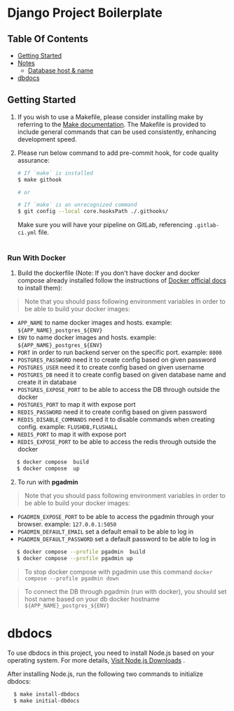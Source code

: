 # Django Project Boilerplate

## Table Of Contents

- [Getting Started](#getting-started)
- [Notes](#notes)
    - [Database host & name](#database-host--name)
- [dbdocs](#dbdocs)

## Getting Started

1. If you wish to use a Makefile, please consider installing make by referring to
   the [Make documentation](https://www.gnu.org/software/make/).
   The Makefile is provided to include general commands that can be used consistently, enhancing development speed.

2. Please run below command to add pre-commit hook, for code quality assurance:
    ```bash
    # If `make` is installed
    $ make githook

    # or

    # If `make` is an unrecognized command
    $ git config --local core.hooksPath ./.githooks/
    ```
   Make sure you will have your pipeline on GitLab, referencing `.gitlab-ci.yml` file.<br><br>

### Run With Docker

1. Build the dockerfile (Note: If you don't have docker and docker compose already installed follow the instructions
   of [Docker official docs](https://docs.docker.com/compose/install/) to install them):

> Note that you should pass following environment variables in order to be able to build your docker images:

- `APP_NAME` to name docker images and hosts. example: `${APP_NAME}_postgres_${ENV}`
- `ENV`  to name docker images and hosts. example: `${APP_NAME}_postgres_${ENV}`
- `PORT` in order to run backend server on the specific port. example: `8000`
- `POSTGRES_PASSWORD` need it to create config based on given password
- `POSTGRES_USER` need it to create config based on given username
- `POSTGRES_DB` need it to create config based on given database name and create it in database
- `POSTGRES_EXPOSE_PORT` to be able to access the DB through outside the docker
- `POSTGRES_PORT` to map it with expose port
- `REDIS_PASSWORD` need it to create config based on given password
- `REDIS_DISABLE_COMMANDS` need it to disable commands when creating config. example: `FLUSHDB,FLUSHALL`
- `REDIS_PORT` to map it with expose port
- `REDIS_EXPOSE_PORT` to be able to access the redis through outside the docker

 ```bash
    $ docker compose  build
    $ docker compose  up
 ```

2. To run with **pgadmin**

> Note that you should pass following environment variables in order to be able to build your docker images:

- `PGADMIN_EXPOSE_PORT` to be able to access the pgadmin through your browser. example: `127.0.0.1:5050`
- `PGADMIN_DEFAULT_EMAIL` set a default email to be able to log in
- `PGADMIN_DEFAULT_PASSWORD` set a default password to be able to log in

 ```bash
    $ docker compose --profile pgadmin  build
    $ docker compose --profile pgadmin up
 ```

> To stop docker compose with pgadmin use this command `docker compose --profile pgadmin down`

> To connect the DB through pgadmin (run with docker), you should set host name based on your db docker
> hostname `${APP_NAME}_postgres_${ENV}`

# dbdocs

To use dbdocs in this project, you need to install Node.js based on your operating system.
For more details, [Visit Node.js Downloads](https://nodejs.org/en/download) .

After installing Node.js, run the following two commands to initialize dbdocs:

```bash
  $ make install-dbdocs
  $ make initial-dbdocs
```

